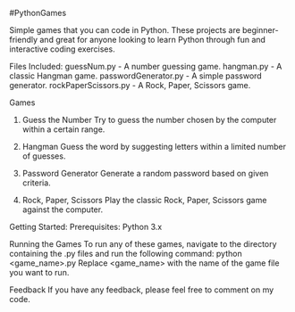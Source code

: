 #PythonGames

Simple games that you can code in Python. These projects are beginner-friendly and great for anyone looking to learn Python through fun and interactive coding exercises.

Files Included:
guessNum.py - A number guessing game.
hangman.py - A classic Hangman game.
passwordGenerator.py - A simple password generator.
rockPaperScissors.py - A Rock, Paper, Scissors game.

Games
1. Guess the Number
Try to guess the number chosen by the computer within a certain range.

2. Hangman
Guess the word by suggesting letters within a limited number of guesses.

3. Password Generator
Generate a random password based on given criteria.

4. Rock, Paper, Scissors
Play the classic Rock, Paper, Scissors game against the computer.

Getting Started:
Prerequisites:
Python 3.x

Running the Games
To run any of these games, navigate to the directory containing the .py files and run the following command:
  python <game_name>.py
  Replace <game_name> with the name of the game file you want to run.

Feedback
If you have any feedback, please feel free to comment on my code.
